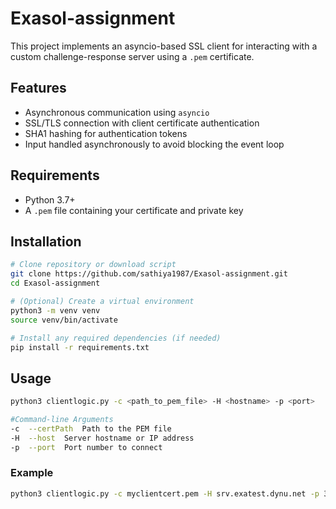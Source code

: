 # Exasol-assignment

This project implements an asyncio-based SSL client for interacting with a custom challenge-response server using a `.pem` certificate.

## Features

- Asynchronous communication using `asyncio`
- SSL/TLS connection with client certificate authentication
- SHA1 hashing for authentication tokens
- Input handled asynchronously to avoid blocking the event loop

## Requirements

- Python 3.7+
- A `.pem` file containing your certificate and private key

## Installation

```bash
# Clone repository or download script
git clone https://github.com/sathiya1987/Exasol-assignment.git
cd Exasol-assignment

# (Optional) Create a virtual environment
python3 -m venv venv
source venv/bin/activate

# Install any required dependencies (if needed)
pip install -r requirements.txt

```

## Usage

```bash
python3 clientlogic.py -c <path_to_pem_file> -H <hostname> -p <port>

#Command-line Arguments
-c	--certPath	Path to the PEM file	
-H	--host	Server hostname or IP address	
-p	--port	Port number to connect 

```

### Example

```bash
python3 clientlogic.py -c myclientcert.pem -H srv.exatest.dynu.net -p 3336

```

